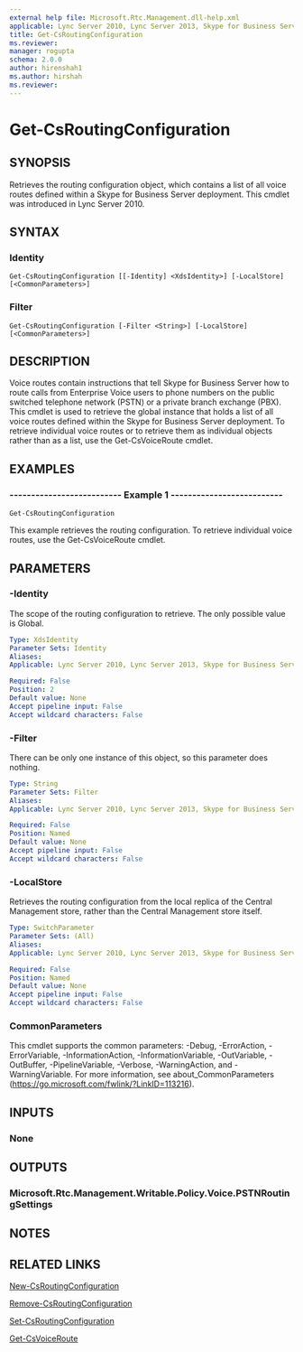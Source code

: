 ```yaml
---
external help file: Microsoft.Rtc.Management.dll-help.xml
applicable: Lync Server 2010, Lync Server 2013, Skype for Business Server 2015, Skype for Business Server 2019
title: Get-CsRoutingConfiguration
ms.reviewer: 
manager: rogupta
schema: 2.0.0
author: hirenshah1
ms.author: hirshah
ms.reviewer:
---
```


# Get-CsRoutingConfiguration

## SYNOPSIS
Retrieves the routing configuration object, which contains a list of all voice routes defined within a Skype for Business Server deployment.
This cmdlet was introduced in Lync Server 2010.


## SYNTAX

### Identity
```
Get-CsRoutingConfiguration [[-Identity] <XdsIdentity>] [-LocalStore] [<CommonParameters>]
```

### Filter
```
Get-CsRoutingConfiguration [-Filter <String>] [-LocalStore] [<CommonParameters>]
```

## DESCRIPTION
Voice routes contain instructions that tell Skype for Business Server how to route calls from Enterprise Voice users to phone numbers on the public switched telephone network (PSTN) or a private branch exchange (PBX).
This cmdlet is used to retrieve the global instance that holds a list of all voice routes defined within the Skype for Business Server deployment.
To retrieve individual voice routes or to retrieve them as individual objects rather than as a list, use the Get-CsVoiceRoute cmdlet.


## EXAMPLES

### -------------------------- Example 1 --------------------------
```
Get-CsRoutingConfiguration
```

This example retrieves the routing configuration.
To retrieve individual voice routes, use the Get-CsVoiceRoute cmdlet.


## PARAMETERS

### -Identity
The scope of the routing configuration to retrieve.
The only possible value is Global.

```yaml
Type: XdsIdentity
Parameter Sets: Identity
Aliases: 
Applicable: Lync Server 2010, Lync Server 2013, Skype for Business Server 2015, Skype for Business Server 2019

Required: False
Position: 2
Default value: None
Accept pipeline input: False
Accept wildcard characters: False
```

### -Filter
There can be only one instance of this object, so this parameter does nothing.

```yaml
Type: String
Parameter Sets: Filter
Aliases: 
Applicable: Lync Server 2010, Lync Server 2013, Skype for Business Server 2015, Skype for Business Server 2019

Required: False
Position: Named
Default value: None
Accept pipeline input: False
Accept wildcard characters: False
```

### -LocalStore
Retrieves the routing configuration from the local replica of the Central Management store, rather than the Central Management store itself.

```yaml
Type: SwitchParameter
Parameter Sets: (All)
Aliases: 
Applicable: Lync Server 2010, Lync Server 2013, Skype for Business Server 2015, Skype for Business Server 2019

Required: False
Position: Named
Default value: None
Accept pipeline input: False
Accept wildcard characters: False
```

### CommonParameters
This cmdlet supports the common parameters: -Debug, -ErrorAction, -ErrorVariable, -InformationAction, -InformationVariable, -OutVariable, -OutBuffer, -PipelineVariable, -Verbose, -WarningAction, and -WarningVariable. For more information, see about_CommonParameters (https://go.microsoft.com/fwlink/?LinkID=113216).


## INPUTS

### None


## OUTPUTS

### Microsoft.Rtc.Management.Writable.Policy.Voice.PSTNRoutingSettings


## NOTES


## RELATED LINKS

[New-CsRoutingConfiguration](New-CsRoutingConfiguration.md)

[Remove-CsRoutingConfiguration](Remove-CsRoutingConfiguration.md)

[Set-CsRoutingConfiguration](Set-CsRoutingConfiguration.md)

[Get-CsVoiceRoute](Get-CsVoiceRoute.md)

